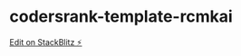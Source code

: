 # codersrank-template-rcmkai

[Edit on StackBlitz ⚡️](https://stackblitz.com/edit/codersrank-template-rcmkai)